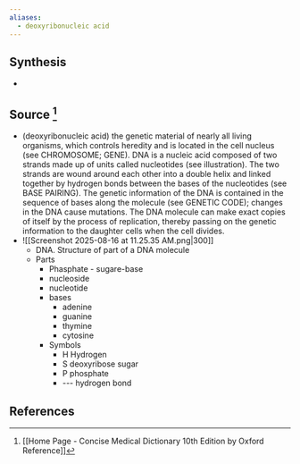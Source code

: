 ```yaml
---
aliases:
  - deoxyribonucleic acid
---
```

## Synthesis
- 
## Source [^1]
- (deoxyribonucleic acid) the genetic material of nearly all living organisms, which controls heredity and is located in the cell nucleus (see CHROMOSOME; GENE). DNA is a nucleic acid composed of two strands made up of units called nucleotides (see illustration). The two strands are wound around each other into a double helix and linked together by hydrogen bonds between the bases of the nucleotides (see BASE PAIRING). The genetic information of the DNA is contained in the sequence of bases along the molecule (see GENETIC CODE); changes in the DNA cause mutations. The DNA molecule can make exact copies of itself by the process of replication, thereby passing on the genetic information to the daughter cells when the cell divides.
- ![[Screenshot 2025-08-16 at 11.25.35 AM.png|300]]
	- DNA. Structure of part of a DNA molecule
	- Parts
		- Phasphate - sugare-base
		- nucleoside
		- nucleotide
		- bases
			- adenine
			- guanine
			- thymine
			- cytosine
		- Symbols
			- H Hydrogen
			- S deoxyribose sugar
			- P phosphate
			- --- hydrogen bond
## References

[^1]: [[Home Page - Concise Medical Dictionary 10th Edition by Oxford Reference]]